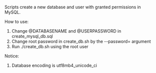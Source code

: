 Scripts create a new database and user with granted permissions in MySQL.

How to use:

1) Change @DATABASENAME and @USERPASSWORD in create_mysql_db.sql
2) Change root password in create_db.sh by the --password= argument 
3) Run ./create_db.sh using the root user

Notice:

1) Database encoding is utf8mb4_unicode_ci
